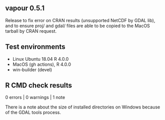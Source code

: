 ## vapour 0.5.1

Release to fix error on CRAN results (unsupported NetCDF by GDAL lib), and to ensure proj/ and gdal/ files are 
able to be copied to the MacOS tarball by CRAN request. 

## Test environments

* Linux Ubuntu 18.04 R 4.0.0
* MacOS (gh actions), R 4.0.0
* win-builder (devel)


## R CMD check results

0 errors | 0 warnings | 1 note

There is a note about the size of installed directories on Windows because 
 of the GDAL tools process. 



